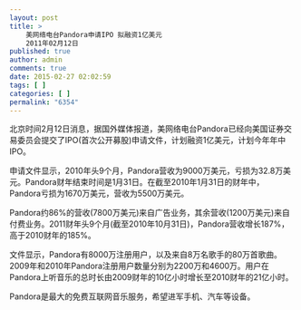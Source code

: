 ```yaml
---
layout: post
title: >
    美网络电台Pandora申请IPO 拟融资1亿美元
    2011年02月12日
published: true
author: admin
comments: true
date: 2015-02-27 02:02:59
tags: [ ]
categories: [ ]
permalink: "6354"
---
```

北京时间2月12日消息，据国外媒体报道，美网络电台Pandora已经向美国证券交易委员会提交了IPO(首次公开募股)申请文件，计划融资1亿美元，计划今年年中IPO。

申请文件显示，2010年头9个月，Pandora营收为9000万美元，亏损为32.8万美元。Pandora财年结束时间是1月31日。在截至2010年1月31日的财年中，Pandora亏损为1670万美元，营收为5500万美元。

Pandora约86%的营收(7800万美元)来自广告业务，其余营收(1200万美元)来自付费业务。2011财年头9个月(截至2010年10月31日)，Pandora营收增长187%，高于2010财年的185%。

文件显示，Pandora有8000万注册用户，以及来自8万名歌手的80万首歌曲。2009年和2010年Pandora注册用户数量分别为2200万和4600万。用户在Pandora上听音乐的总时长由2009财年的10亿小时增长至2010财年的21亿小时。

Pandora是最大的免费互联网音乐服务，希望进军手机、汽车等设备。